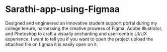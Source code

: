 # Sarathi-app-using-Figmaa
Designed and engineered an innovative student support portal during my college tenure, harnessing
the creative prowess of Figma, Adobe Illustrator, and Photoshop to craft a visually enchanting and
user-centric UI/UX experience.
I want to tell you if you want to open the project upload the attached file on figmaa it is easily open on it.
